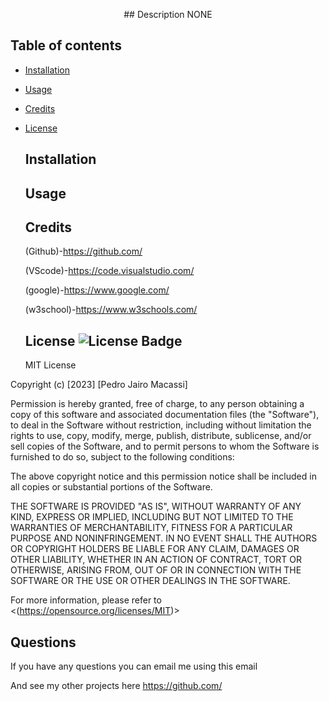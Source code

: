 
  <p align="center"
  # JAIRO
  </p>
  ## Description
  NONE

  ## Table of contents
  
- [Installation](#installation)
- [Usage](#usage)
- [Credits](#credits)
- [License](#license)
  
  ## Installation
  

  ## Usage
  

  ## Credits
  

  (Github)-https://github.com/ 

  (VScode)-https://code.visualstudio.com/ 

  (google)-https://www.google.com/ 

  (w3school)-https://www.w3schools.com/

  ## License ![License Badge](https://img.shields.io/badge/License-MIT-yellow.svg)
  MIT License

  

Copyright (c) [2023] [Pedro Jairo Macassi]

Permission is hereby granted, free of charge, to any person obtaining a copy
of this software and associated documentation files (the "Software"), to deal
in the Software without restriction, including without limitation the rights
to use, copy, modify, merge, publish, distribute, sublicense, and/or sell
copies of the Software, and to permit persons to whom the Software is
furnished to do so, subject to the following conditions:

The above copyright notice and this permission notice shall be included in all
copies or substantial portions of the Software.

THE SOFTWARE IS PROVIDED "AS IS", WITHOUT WARRANTY OF ANY KIND, EXPRESS OR
IMPLIED, INCLUDING BUT NOT LIMITED TO THE WARRANTIES OF MERCHANTABILITY,
FITNESS FOR A PARTICULAR PURPOSE AND NONINFRINGEMENT. IN NO EVENT SHALL THE
AUTHORS OR COPYRIGHT HOLDERS BE LIABLE FOR ANY CLAIM, DAMAGES OR OTHER
LIABILITY, WHETHER IN AN ACTION OF CONTRACT, TORT OR OTHERWISE, ARISING FROM,
OUT OF OR IN CONNECTION WITH THE SOFTWARE OR THE USE OR OTHER DEALINGS IN THE
SOFTWARE.

  For more information, please refer to <(https://opensource.org/licenses/MIT)>
  
  ## Questions
  If you have any questions you can email me using this email
  
  And see my other projects here https://github.com/


